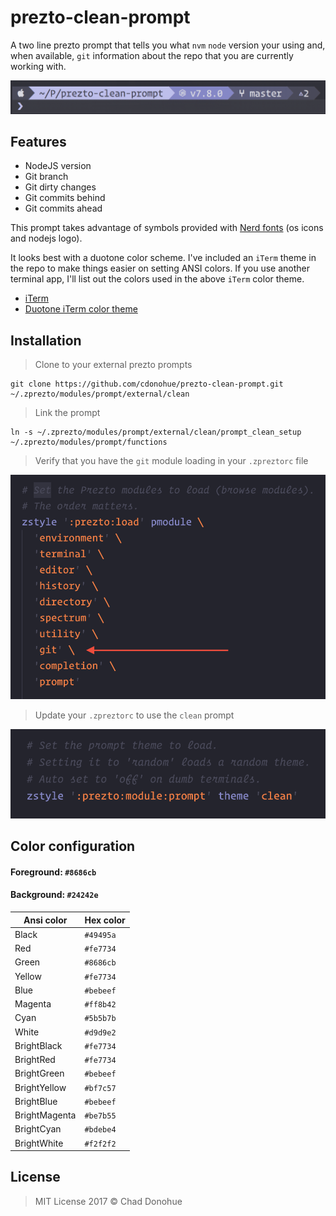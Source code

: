 # prezto-clean-prompt

A two line prezto prompt that tells you what `nvm` `node` version your using and, when available, `git` information about the repo that you are currently working with.

![Clean prompt](https://github.com/cdonohue/prezto-clean-prompt/blob/master/screenshots/prompt.png)

## Features
- NodeJS version
- Git branch
- Git dirty changes
- Git commits behind
- Git commits ahead

This prompt takes advantage of symbols provided with [Nerd fonts](https://github.com/ryanoasis/nerd-fonts) (os icons and nodejs logo).

It looks best with a duotone color scheme. I've included an `iTerm` theme in the repo to make things easier on setting ANSI colors. If you use another terminal app, I'll list out the colors used in the above `iTerm` color theme.

- [iTerm](https://www.iterm2.com/)
- [Duotone iTerm color theme](https://github.com/cdonohue/prezto-clean-prompt/blob/master/Duotone%20Dark%20Space.itermcolors)

## Installation
>Clone to your external prezto prompts
```shell
git clone https://github.com/cdonohue/prezto-clean-prompt.git ~/.zprezto/modules/prompt/external/clean
```

>Link the prompt
```shell
ln -s ~/.zprezto/modules/prompt/external/clean/prompt_clean_setup ~/.zprezto/modules/prompt/functions
```

>Verify that you have the `git` module loading in your `.zpreztorc` file

![zpreztorc-git](https://github.com/cdonohue/prezto-clean-prompt/blob/master/screenshots/zpreztorc-git.png)

>Update your `.zpreztorc` to use the `clean` prompt

![zpreztorc-prompt](https://github.com/cdonohue/prezto-clean-prompt/blob/master/screenshots/zpreztorc-prompt.png)

## Color configuration
#### Foreground: `#8686cb`

#### Background: `#24242e`

| Ansi color  |  Hex color |
|---|---|
| Black  |  `#49495a` |
| Red  |  `#fe7734` |
| Green  |  `#8686cb` |
| Yellow  |  `#fe7734` |
| Blue  |  `#bebeef` |
| Magenta  |  `#ff8b42` |
| Cyan  |  `#5b5b7b` |
| White  | `#d9d9e2`  |
| BrightBlack  | `#fe7734`  |
| BrightRed  | `#fe7734`  |
| BrightGreen  |  `#bebeef` |
| BrightYellow  | `#bf7c57` |
| BrightBlue  | `#bebeef`  |
| BrightMagenta  |  `#be7b55` |
| BrightCyan  | `#bdebe4`  |
| BrightWhite  |  `#f2f2f2` |

## License
> MIT License 2017 © Chad Donohue

